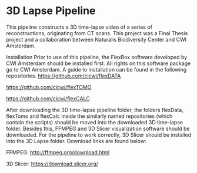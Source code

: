 # 3D Lapse Pipeline
This pipeline constructs a 3D time-lapse video of a series of reconstructions, originating from CT scans. This project was a Final Thesis project and a collaboration between Naturalis Biodiversity Center and CWI Amsterdam.

Installation
Prior to use of this pipeline, the FlexBox software developed by CWI Amsterdam should be installed first. All rights on this software package go to CWI Amsterdam. A guide to installation can be found in the following repositories.
https://github.com/cicwi/flexDATA

https://github.com/cicwi/flexTOMO

https://github.com/cicwi/flexCALC

After downloading the 3D time-lapse pipeline folder, the folders flexData, flexTomo and flexCalc inside the similarly named repositories (which contain the scripts) should be moved into the downloaded 3D time-lapse folder.
Besides this, FFMPEG and 3D Slicer visualization software should be downloaded. For the pipeline to work correctly, 3D Slicer should be installed into the 3D Lapse folder. Download links are found below:

FFMPEG:
http://ffmpeg.org/download.html

3D Slicer:
https://download.slicer.org/
